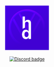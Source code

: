 <p align="center">
  <a href="https://holodata.org"><img src="https://github.com/holodata/.github/blob/main/media/icon.png?raw=true" alt="Holodata logo" width="140" height="140" /></a><br/><br/>
  <a href="https://holodata.org/discord"><img src="https://img.shields.io/discord/858277998321991710?color=4501e2&label=Holodata&logo=discord&logoColor=fff" alt="Discord badge" /></a>
</p>


<!--

**Here are some ideas to get you started:**

🙋‍♀️ A short introduction - what is your organization all about?
🌈 Contribution guidelines - how can the community get involved?
👩‍💻 Useful resources - where can the community find your docs? Is there anything else the community should know?
🍿 Fun facts - what does your team eat for breakfast?
🧙 Remember, you can do mighty things with the power of [Markdown](https://docs.github.com/github/writing-on-github/getting-started-with-writing-and-formatting-on-github/basic-writing-and-formatting-syntax)
-->
